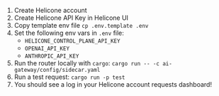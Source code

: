 1. Create Helicone account
2. Create Helicone API Key in Helicone UI
3. Copy template env file `cp .env.template .env`
4. Set the following env vars in `.env` file:
   - `HELICONE_CONTROL_PLANE_API_KEY`
   - `OPENAI_API_KEY`
   - `ANTHROPIC_API_KEY`
5. Run the router locally with `cargo`:
   `cargo run -- -c ai-gateway/config/sidecar.yaml`
6. Run a test request:
   `cargo run -p test`
7. You should see a log in your Helicone account
   requests dashboard!